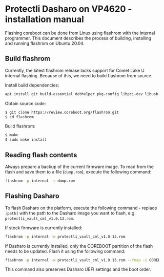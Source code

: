 # Protectli Dasharo on VP4620 - installation manual

Flashing coreboot can be done from Linux using flashrom with the internal
programmer. This document describes the process of building, installing and
running flashrom on Ubuntu 20.04.

## Build flashrom

Currently, the latest flashrom release lacks support for Comet Lake U internal
flashing. Because of this, we need to build flashrom from source.

Install build dependencies:

```bash
apt install git build-essential debhelper pkg-config libpci-dev libusb-1.0-0-dev libftdi1-dev meson
```

Obtain source code:

```bash
$ git clone https://review.coreboot.org/flashrom.git
$ cd flashrom
```

Build flashrom:

```bash
$ make
$ sudo make install
```

## Reading flash contents

Always prepare a backup of the current firmware image. To read from the flash
and save them to a file (`dump.rom`), execute the following command:

```bash
flashrom -p internal -r dump.rom
```

## Flashing Dasharo

To flash Dasharo on the platform, execute the following command - replace `[path]`
with the path to the Dasharo image you want to flash, e.g. `protectli_vault_cml_v1.0.13.rom`.

If stock firmware is currently installed:

```bash
flashrom -p internal -w protectli_vault_cml_v1.0.13.rom
```

If Dasharo is currently installed, only the COREBOOT partition of the flash
needs to be updated. Flash it using the following command:

```bash
flashrom -p internal -w protectli_vault_cml_v1.0.13.rom --fmap -i COREBOOT
```

This command also preserves Dasharo UEFI settings and the boot order.
